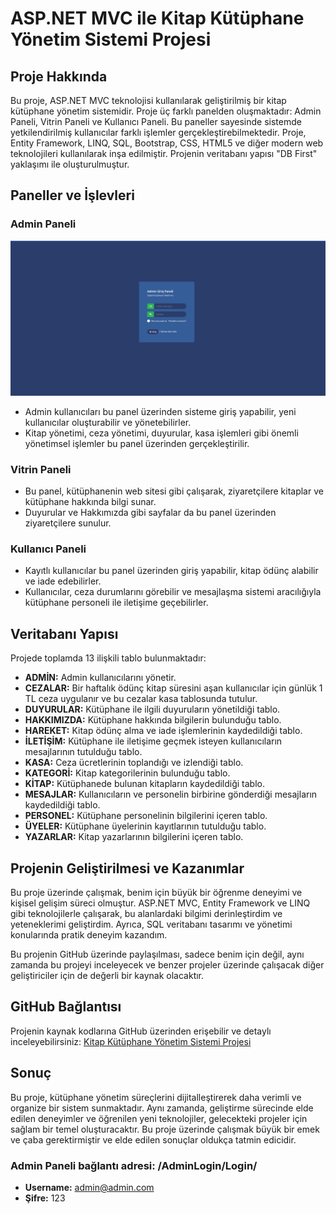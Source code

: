 # ASP.NET MVC ile Kitap Kütüphane Yönetim Sistemi Projesi

## Proje Hakkında

Bu proje, ASP.NET MVC teknolojisi kullanılarak geliştirilmiş bir kitap kütüphane yönetim sistemidir. Proje üç farklı panelden oluşmaktadır: Admin Paneli, Vitrin Paneli ve Kullanıcı Paneli. Bu paneller sayesinde sistemde yetkilendirilmiş kullanıcılar farklı işlemler gerçekleştirebilmektedir. Proje, Entity Framework, LINQ, SQL, Bootstrap, CSS, HTML5 ve diğer modern web teknolojileri kullanılarak inşa edilmiştir. Projenin veritabanı yapısı "DB First" yaklaşımı ile oluşturulmuştur.

## Paneller ve İşlevleri

### Admin Paneli

![Admin Login](https://github.com/ercansahin16/mvc5_DbKutuphane/blob/main/img/AdminLogin.png)

- Admin kullanıcıları bu panel üzerinden sisteme giriş yapabilir, yeni kullanıcılar oluşturabilir ve yönetebilirler.
- Kitap yönetimi, ceza yönetimi, duyurular, kasa işlemleri gibi önemli yönetimsel işlemler bu panel üzerinden gerçekleştirilir.

### Vitrin Paneli

- Bu panel, kütüphanenin web sitesi gibi çalışarak, ziyaretçilere kitaplar ve kütüphane hakkında bilgi sunar.
- Duyurular ve Hakkımızda gibi sayfalar da bu panel üzerinden ziyaretçilere sunulur.

### Kullanıcı Paneli

- Kayıtlı kullanıcılar bu panel üzerinden giriş yapabilir, kitap ödünç alabilir ve iade edebilirler.
- Kullanıcılar, ceza durumlarını görebilir ve mesajlaşma sistemi aracılığıyla kütüphane personeli ile iletişime geçebilirler.

## Veritabanı Yapısı

Projede toplamda 13 ilişkili tablo bulunmaktadır:

- **ADMİN:** Admin kullanıcılarını yönetir.
- **CEZALAR:** Bir haftalık ödünç kitap süresini aşan kullanıcılar için günlük 1 TL ceza uygulanır ve bu cezalar kasa tablosunda tutulur.
- **DUYURULAR:** Kütüphane ile ilgili duyuruların yönetildiği tablo.
- **HAKKIMIZDA:** Kütüphane hakkında bilgilerin bulunduğu tablo.
- **HAREKET:** Kitap ödünç alma ve iade işlemlerinin kaydedildiği tablo.
- **İLETİŞİM:** Kütüphane ile iletişime geçmek isteyen kullanıcıların mesajlarının tutulduğu tablo.
- **KASA:** Ceza ücretlerinin toplandığı ve izlendiği tablo.
- **KATEGORİ:** Kitap kategorilerinin bulunduğu tablo.
- **KİTAP:** Kütüphanede bulunan kitapların kaydedildiği tablo.
- **MESAJLAR:** Kullanıcıların ve personelin birbirine gönderdiği mesajların kaydedildiği tablo.
- **PERSONEL:** Kütüphane personelinin bilgilerini içeren tablo.
- **ÜYELER:** Kütüphane üyelerinin kayıtlarının tutulduğu tablo.
- **YAZARLAR:** Kitap yazarlarının bilgilerini içeren tablo.

## Projenin Geliştirilmesi ve Kazanımlar

Bu proje üzerinde çalışmak, benim için büyük bir öğrenme deneyimi ve kişisel gelişim süreci olmuştur. ASP.NET MVC, Entity Framework ve LINQ gibi teknolojilerle çalışarak, bu alanlardaki bilgimi derinleştirdim ve yeteneklerimi geliştirdim. Ayrıca, SQL veritabanı tasarımı ve yönetimi konularında pratik deneyim kazandım.

Bu projenin GitHub üzerinde paylaşılması, sadece benim için değil, aynı zamanda bu projeyi inceleyecek ve benzer projeler üzerinde çalışacak diğer geliştiriciler için de değerli bir kaynak olacaktır.

## GitHub Bağlantısı

Projenin kaynak kodlarına GitHub üzerinden erişebilir ve detaylı inceleyebilirsiniz: [Kitap Kütüphane Yönetim Sistemi Projesi](https://github.com/ercansahin16/mvc5_DbKutuphane)

## Sonuç

Bu proje, kütüphane yönetim süreçlerini dijitalleştirerek daha verimli ve organize bir sistem sunmaktadır. Aynı zamanda, geliştirme sürecinde elde edilen deneyimler ve öğrenilen yeni teknolojiler, gelecekteki projeler için sağlam bir temel oluşturacaktır. Bu proje üzerinde çalışmak büyük bir emek ve çaba gerektirmiştir ve elde edilen sonuçlar oldukça tatmin edicidir.

### Admin Paneli bağlantı adresi: /AdminLogin/Login/
- **Username:** admin@admin.com
- **Şifre:** 123
